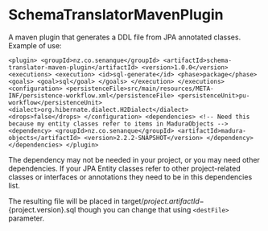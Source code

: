 SchemaTranslatorMavenPlugin
===========================

A maven plugin that generates a DDL file from JPA annotated classes.
Example of use:

`<plugin>
	<groupId>nz.co.senanque</groupId>
	<artifactId>schema-translator-maven-plugin</artifactId>
	<version>1.0.0</version>
	<executions>
		<execution>
			<id>sql-generate</id>
			<phase>package</phase>
			<goals>
				<goal>sql</goal>
			</goals>
		</execution>
	</executions>
	<configuration>
		<persistenceFile>src/main/resources/META-INF/persistence-workflow.xml</persistenceFile>
		<persistenceUnit>pu-workflow</persistenceUnit>
		<dialect>org.hibernate.dialect.H2Dialect</dialect>
		<drops>false</drops>
	</configuration>
	<dependencies>
		<!-- Need this because my entity classes refer to items in MaduraObjects -->
		<dependency>
			<groupId>nz.co.senanque</groupId>
			<artifactId>madura-objects</artifactId>
			<version>2.2.2-SNAPSHOT</version>
		</dependency>
	</dependencies>
</plugin>`

The dependency may not be needed in your project, or you may need other dependencies. If your JPA Entity classes
refer to other project-related classes or interfaces or annotations they need to be in this dependencies list.

The resulting file will be placed in target/${project.artifactId}-${project.version}.sql though you can change that
using `<destFile>` parameter.